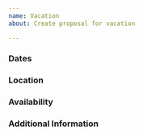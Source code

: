 ```yaml
---
name: Vacation
about: Create proposal for vacation

---
```


### Dates
[comment]: # (Obligatory. Enter start and end day of vacation)

### Location
[comment]: # (Optional. Enter locations of vacation)


### Availability
[comment]: # (Obligatory. Please tell if team can communicate with you via internet or cell network. If you want to stay offline - do not hersitate to warn)


### Additional Information
[comment]: # (Optional. Any other information that would be useful, content, screenshots, etc.)
